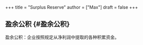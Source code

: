 +++
title = "Surplus Reserve"
author = ["Max"]
draft = false
+++

## 盈余公积 {#盈余公积}

盈余公积：企业按照规定从净利润中提取的各种积累资金。
